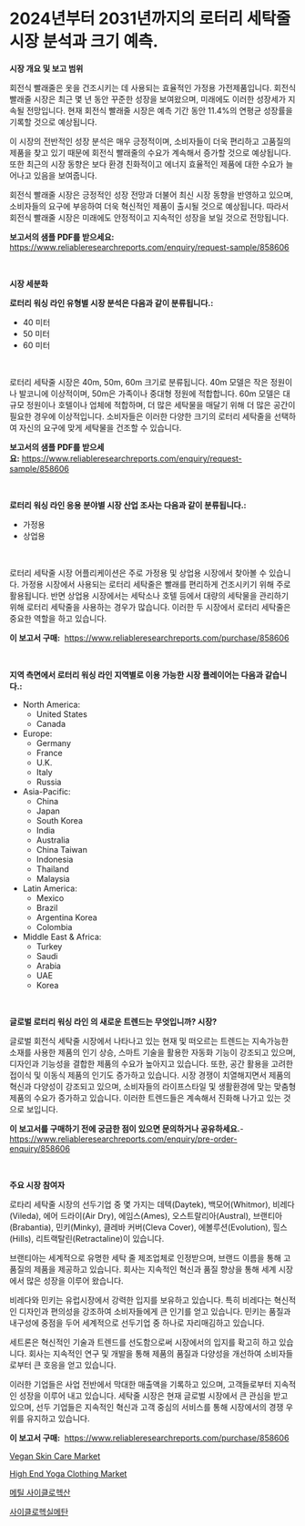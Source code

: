 <p><h1>2024년부터 2031년까지의 로터리 세탁줄 시장 분석과 크기 예측.</h1></p><p><strong>시장 개요 및 보고 범위</strong></p>
<p><p>회전식 빨래줄은 옷을 건조시키는 데 사용되는 효율적인 가정용 가전제품입니다. 회전식 빨래줄 시장은 최근 몇 년 동안 꾸준한 성장을 보여왔으며, 미래에도 이러한 성장세가 지속될 전망입니다. 현재 회전식 빨래줄 시장은 예측 기간 동안 11.4%의 연평균 성장률을 기록할 것으로 예상됩니다.</p><p>이 시장의 전반적인 성장 분석은 매우 긍정적이며, 소비자들이 더욱 편리하고 고품질의 제품을 찾고 있기 때문에 회전식 빨래줄의 수요가 계속해서 증가할 것으로 예상됩니다. 또한 최근의 시장 동향은 보다 환경 친화적이고 에너지 효율적인 제품에 대한 수요가 늘어나고 있음을 보여줍니다.</p><p>회전식 빨래줄 시장은 긍정적인 성장 전망과 더불어 최신 시장 동향을 반영하고 있으며, 소비자들의 요구에 부응하여 더욱 혁신적인 제품이 출시될 것으로 예상됩니다. 따라서 회전식 빨래줄 시장은 미래에도 안정적이고 지속적인 성장을 보일 것으로 전망됩니다.</p></p>
<p><strong>보고서의 샘플 PDF를 받으세요:</strong> <a href="https://www.reliableresearchreports.com/enquiry/request-sample/858606">https://www.reliableresearchreports.com/enquiry/request-sample/858606</a></p>
<p>&nbsp;</p>
<p><strong>시장 세분화</strong></p>
<p><strong>로터리 워싱 라인 유형별 시장 분석은 다음과 같이 분류됩니다.:</strong></p>
<p><ul><li>40 미터</li><li>50 미터</li><li>60 미터</li></ul></p>
<p>&nbsp;</p>
<p><p>로터리 세탁줄 시장은 40m, 50m, 60m 크기로 분류됩니다. 40m 모델은 작은 정원이나 발코니에 이상적이며, 50m은 가족이나 중대형 정원에 적합합니다. 60m 모델은 대규모 정원이나 호텔이나 업체에 적합하며, 더 많은 세탁물을 매달기 위해 더 많은 공간이 필요한 경우에 이상적입니다. 소비자들은 이러한 다양한 크기의 로터리 세탁줄을 선택하여 자신의 요구에 맞게 세탁물을 건조할 수 있습니다.</p></p>
<p><strong>보고서의 샘플 PDF를 받으세요:</strong>&nbsp;<a href="https://www.reliableresearchreports.com/enquiry/request-sample/858606">https://www.reliableresearchreports.com/enquiry/request-sample/858606</a></p>
<p>&nbsp;</p>
<p><strong> 로터리 워싱 라인 응용 분야별 시장 산업 조사는 다음과 같이 분류됩니다.:</strong></p>
<p><ul><li>가정용</li><li>상업용</li></ul></p>
<p>&nbsp;</p>
<p><p>로터리 세탁줄 시장 어플리케이션은 주로 가정용 및 상업용 시장에서 찾아볼 수 있습니다. 가정용 시장에서 사용되는 로터리 세탁줄은 빨래를 편리하게 건조시키기 위해 주로 활용됩니다. 반면 상업용 시장에서는 세탁소나 호텔 등에서 대량의 세탁물을 관리하기 위해 로터리 세탁줄을 사용하는 경우가 많습니다. 이러한 두 시장에서 로터리 세탁줄은 중요한 역할을 하고 있습니다.</p></p>
<p><strong>이 보고서 구매:</strong>&nbsp; <a href="https://www.reliableresearchreports.com/purchase/858606">https://www.reliableresearchreports.com/purchase/858606</a></p>
<p>&nbsp;</p>
<p><strong>지역 측면에서 로터리 워싱 라인 지역별로 이용 가능한 시장 플레이어는 다음과 같습니다.:</strong></p>
<p><ul>
    <li>
        North America:
        <ul>
            <li>United States</li>
            <li>Canada</li>
        </ul>
    </li>
    <li>
        Europe:
        <ul>
            <li>Germany</li>
            <li>France</li>
            <li>U.K.</li>
            <li>Italy</li>
            <li>Russia</li>
        </ul>
    </li>
    <li>
        Asia-Pacific:
        <ul>
            <li>China</li>
            <li>Japan</li>
            <li>South Korea</li>
            <li>India</li>
            <li>Australia</li>
            <li>China Taiwan</li>
            <li>Indonesia</li>
            <li>Thailand</li>
            <li>Malaysia</li>
        </ul>
    </li>
    <li>
        Latin America:
        <ul>
            <li>Mexico</li>
            <li>Brazil</li>
            <li>Argentina Korea</li>
            <li>Colombia</li>
        </ul>
    </li>
    <li>
        Middle East & Africa:
        <ul>
            <li>Turkey</li>
            <li>Saudi</li>
            <li>Arabia</li>
            <li>UAE</li>
            <li>Korea</li>
        </ul>
    </li>
    </ul></p>
<p>&nbsp;</p>
<p><strong>글로벌 로터리 워싱 라인 의 새로운 트렌드는 무엇입니까? 시장?</strong></p>
<p><p>글로벌 회전식 세탁줄 시장에서 나타나고 있는 현재 및 떠오르는 트렌드는 지속가능한 소재를 사용한 제품의 인기 상승, 스마트 기술을 활용한 자동화 기능이 강조되고 있으며, 디자인과 기능성을 결합한 제품의 수요가 높아지고 있습니다. 또한, 공간 활용을 고려한 접이식 및 이동식 제품의 인기도 증가하고 있습니다. 시장 경쟁이 치열해지면서 제품의 혁신과 다양성이 강조되고 있으며, 소비자들의 라이프스타일 및 생활환경에 맞는 맞춤형 제품의 수요가 증가하고 있습니다. 이러한 트렌드들은 계속해서 진화해 나가고 있는 것으로 보입니다.</p></p>
<p><strong>이 보고서를 구매하기 전에 궁금한 점이 있으면 문의하거나 공유하세요.</strong>- <a href="https://www.reliableresearchreports.com/enquiry/pre-order-enquiry/858606">https://www.reliableresearchreports.com/enquiry/pre-order-enquiry/858606</a></p>
<p>&nbsp;</p>
<p><strong>주요 시장 참여자</strong></p>
<p><p>로타리 세탁줄 시장의 선두기업 중 몇 가지는 데텍(Daytek), 백모어(Whitmor), 비레다(Vileda), 에어 드라이(Air Dry), 에임스(Ames), 오스트랄리아(Austral), 브랜티아(Brabantia), 민키(Minky), 클레바 커버(Cleva Cover), 에볼루션(Evolution), 힐스(Hills), 리트랙탈린(Retractaline)이 있습니다.</p><p>브랜티아는 세계적으로 유명한 세탁 줄 제조업체로 인정받으며, 브랜드 이름을 통해 고품질의 제품을 제공하고 있습니다. 회사는 지속적인 혁신과 품질 향상을 통해 세계 시장에서 많은 성장을 이루어 왔습니다.</p><p>비레다와 민키는 유럽시장에서 강력한 입지를 보유하고 있습니다. 특히 비레다는 혁신적인 디자인과 편의성을 강조하여 소비자들에게 큰 인기를 얻고 있습니다. 민키는 품질과 내구성에 중점을 두어 세계적으로 선두기업 중 하나로 자리매김하고 있습니다.</p><p>세트론은 혁신적인 기술과 트렌드를 선도함으로써 시장에서의 입지를 확고히 하고 있습니다. 회사는 지속적인 연구 및 개발을 통해 제품의 품질과 다양성을 개선하여 소비자들로부터 큰 호응을 얻고 있습니다.</p><p>이러한 기업들은 사업 전반에서 막대한 매출액을 기록하고 있으며, 고객들로부터 지속적인 성장을 이루어 내고 있습니다. 세탁줄 시장은 현재 글로벌 시장에서 큰 관심을 받고 있으며, 선두 기업들은 지속적인 혁신과 고객 중심의 서비스를 통해 시장에서의 경쟁 우위를 유지하고 있습니다.</p></p>
<p><strong>이 보고서 구매:</strong>&nbsp;&nbsp;<a href="https://www.reliableresearchreports.com/purchase/858606">https://www.reliableresearchreports.com/purchase/858606</a></p>
<p><p><a href="https://github.com/BryceTownsendr/Market-Research-Report-List-4/blob/main/vegan-skin-care-market.md">Vegan Skin Care Market</a></p><p><a href="https://github.com/mahnoor2003/Market-Research-Report-List-3/blob/main/high-end-yoga-clothing-market.md">High End Yoga Clothing Market</a></p><p><a href="https://github.com/xvz497517413/Market-Research-Report-List-1/blob/main/29540854903.md">메틸 사이클로헥산</a></p><p><a href="https://github.com/vskv4779xr1/Market-Research-Report-List-1/blob/main/76882364904.md">사이클로헥실메탄</a></p></p>
